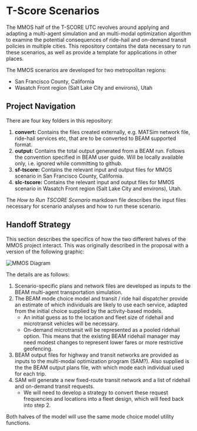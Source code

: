 # T-Score Scenarios
The MMOS half of the T-SCORE UTC revolves around applying and adapting a multi-agent 
simulation and an multi-modal optimization algorithm to examine the potential 
consequences of ride-hail and on-demand transit policies in multiple cities. This
repository contains the data necessary to run these scenarios, as well as 
provide a template for applications in other places.

The MMOS scenarios are developed for two metropolitan regions:

  - San Francisco County, California
  - Wasatch Front region (Salt Lake City and environs), Utah


## Project Navigation

There are four key folders in this repository:

1. **convert:** Contains the files created externally, e.g. MATSim network file, ride-hail services etc, that are to be converted to BEAM supported format.
2. **output:** Contains the total output generated from a BEAM run. Follows the convention specified in BEAM user guide. Will be locally available only, i.e. ignored while committing to github.
3. **sf-tscore:** Contains the relevant input and output files for MMOS scenario in San Francisco County, California.
4. **slc-tscore:** Contains the relevant input and output files for MMOS scenario in Wasatch Front region (Salt Lake City and environs), Utah.

The *How to Run TSCORE Scenario* markdown file describes the input files necessary for scenario analyses and how to run these scenario.

## Handoff Strategy
This section describes the specifics of how the two different halves of the MMOS 
project interact. This was originally described in the proposal with a version of
the following graphic:

![MMOS Diagram](https://i.imgur.com/bF8vrpm.png)

The details are as follows:

  1. Scenario-specific plans and network files are developed as inputs to 
     the BEAM multi-agent transportation simulation. 
  2. The BEAM mode choice model
     and transit / ride hail dispatcher provide an estimate of which individuals
     are likely to use each service, adapted from the initial choice supplied by 
     the activity-based models.
        - An initial guess as to the location and fleet size of ridehail and 
          microtransit vehicles will be necessary.
        - On-demand microtransit will be represented as a pooled ridehail option. 
          This means that the existing BEAM ridehail manager may need modest changes to represent
          lower fares or more restrictive geofencing.
  3. BEAM output files for highway and transit networks are provided as inputs to the 
     multi-modal optimization program (SAM?). Also supplied is the
     the BEAM output plans file, with which mode each individual used for each trip.
  4. SAM will generate a new fixed-route transit network and a list of ridehail and on-demand
     transit requests.
        - We will need to develop a strategy to convert these request frequencies and 
          locations into a fleet design, which will feed back into step 2.
          
Both halves of the model will use the same mode choice model utility functions.
